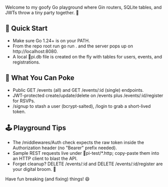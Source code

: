 ﻿Welcome to my goofy Go playground where Gin routers, SQLite tables, and JWTs throw a tiny party together. 🎉

## 🚀 Quick Start
- Make sure Go 1.24+ is on your PATH.
- From the repo root run go run . and the server pops up on http://localhost:8080.
- A local pi.db file is created on the fly with tables for users, events, and registrations.

## 🧩 What You Can Poke
- Public GET /events (all) and GET /events/:id (single) endpoints.
- JWT-protected create/update/delete on /events plus /events/:id/register for RSVPs.
- /signup to stash a user (bcrypt-salted), /login to grab a short-lived token.

## 🕹️ Playground Tips
- The /middlewares/Auth check expects the raw token inside the Authorization header (no "Bearer" prefix needed).
- Sample REST requests live under pi-test/*.http; copy-paste them into an HTTP client to blast the API.
- Forget cleanup? DELETE /events/:id and DELETE /events/:id/register are your digital broom. 🧹

Have fun breaking (and fixing) things! 😄
